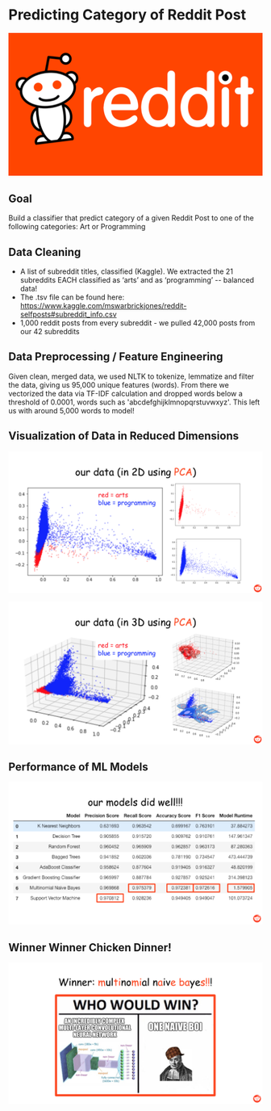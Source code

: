 # Predicting Category of Reddit Post

![header](Images/reddit.png)

## Goal
Build a classifier that predict category of a given Reddit Post to one of the following categories: Art or Programming

## Data Cleaning
- A list of subreddit titles, classified (Kaggle). We extracted the 21 subreddits EACH classified as ‘arts’ and as ‘programming’ -- balanced data!
- The .tsv file can be found here: https://www.kaggle.com/mswarbrickjones/reddit-selfposts#subreddit_info.csv
- 1,000 reddit posts from every subreddit - we pulled 42,000 posts from our 42 subreddits

## Data Preprocessing / Feature Engineering
Given clean, merged data, we used NLTK to tokenize, lemmatize and filter the data, giving us 95,000 unique features (words). From there we vectorized the data via TF-IDF calculation and dropped words below a threshold of 0.0001, words such as 'abcdefghijklmnopqrstuvwxyz'. This left us with around 5,000 words to model!

## Visualization of Data in Reduced Dimensions
![header](Images/2d.png)

![header](Images/3d.png)

## Performance of ML Models
![header](Images/evaluation.png)

## Winner Winner Chicken Dinner!
![header](Images/mnb.png)

